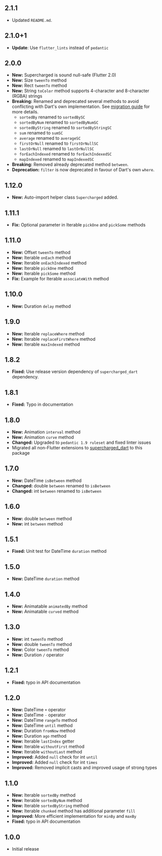 ## 2.1.1

- Updated `README.md`.

## 2.1.0+1

- **Update**: Use `flutter_lints` instead of `pedantic`

## 2.0.0

- **New:** Supercharged is sound null-safe (Flutter 2.0)
- **New:** Size `tweenTo` method
- **New:** Rect `tweenTo` method
- **New:** String `toColor` method supports 4-character and 8-character (RGBA) strings
- **Breaking:** Renamed and deprecated several methods to avoid conflicting with Dart's own implementation. See [migration guide](https://github.com/felixblaschke/supercharged/blob/master/migration_v2.md) for more details.
  - `sortedBy` renamed to `sortedBySC`
  - `sortedByNum` renamed to `sortedByNumSC`
  - `sortedByString` renamed to `sortedByStringSC`
  - `sum` renamed to `sumSC`
  - `average` renamed to `averageSC`
  - `firstOrNull` renamed to `firstOrNullSC`
  - `lastOrNull` renamed to `lastOrNullSC`
  - `forEachIndexed` renamed to `forEachIndexedSC`
  - `mapIndexed` renamed to `mapIndexedSC`
- **Breaking:** Removed already deprecated method `between`.
- **Deprecation:** `filter` is now deprecated in favour of Dart's own `where`.

## 1.12.0

- **New:** Auto-import helper class `Supercharged` added.

## 1.11.1

- **Fix:** Optional parameter in Iterable `pickOne` and `pickSome` methods

## 1.11.0

- **New:** Offset `tweenTo` method
- **New:** Iterable `onEach` method
- **New:** Iterable `onEachIndexed` method
- **New:** Iterable `pickOne` method
- **New:** Iterable `pickSome` method
- **Fix:** Example for Iterable `associateWith` method

## 1.10.0

- **New:** Duration `delay` method

## 1.9.0

- **New:** Iterable `replaceWhere` method
- **New:** Iterable `replaceFirstWhere` method
- **New:** Iterable `maxIndexed` method

## 1.8.2

- **Fixed:** Use release version dependency of `supercharged_dart` dependency.

## 1.8.1

- **Fixed:** Typo in documentation

## 1.8.0

- **New:** Animation `interval` method
- **New:** Animation `curve` method
- **Changed:** Upgraded to `pedantic 1.9 ruleset` and fixed linter issues
- Migrated all non-Flutter extensions to [supercharged_dart](https://pub.dev/packages/supercharged_dart) to this package

## 1.7.0

- **New:** DateTime `isBetween` method
- **Changed:** double `between` renamed to `isBetween`
- **Changed:** int `between` renamed to `isBetween`

## 1.6.0

- **New:** double `between` method
- **New:** int `between` method

## 1.5.1

- **Fixed:** Unit test for DateTime `duration` method

## 1.5.0

- **New:** DateTime `duration` method

## 1.4.0

- **New:** Animatable `animatedBy` method
- **New:** Animatable `curved` method

## 1.3.0

- **New:** int `tweenTo` method
- **New:** double `tweenTo` method
- **New:** Color `tweenTo` method
- **New:** Duration `/` operator

## 1.2.1

- **Fixed:** typo in API documentation

## 1.2.0

- **New:** DateTime `+` operator
- **New:** DateTime `-` operator
- **New:** DateTime `rangeTo` method
- **New:** DateTime `until` method
- **New:** Duration `fromNow` method
- **New:** Duration `ago` method
- **New:** Iterable `lastIndex` getter
- **New:** Iterable `withoutFirst` method
- **New:** Iterable `withoutLast` method
- **Improved:** Added `null` check for int `until`
- **Improved:** Added `null` check for int `times`
- **Improved:** Removed implicit casts and improved usage of strong types

## 1.1.0

- **New:** Iterable `sortedBy` method
- **New:** Iterable `sortedByNum` method
- **New:** Iterable `sortedByString` method
- **New:** Iterable `chunked` method has additional parameter `fill`
- **Improved:** More efficient implementation for `minBy` and `maxBy`
- **Fixed:** typo in API documentation

## 1.0.0

- Initial release
